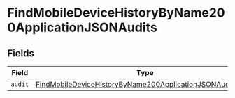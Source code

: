 # FindMobileDeviceHistoryByName200ApplicationJSONAudits


## Fields

| Field                                                                                                                                               | Type                                                                                                                                                | Required                                                                                                                                            | Description                                                                                                                                         |
| --------------------------------------------------------------------------------------------------------------------------------------------------- | --------------------------------------------------------------------------------------------------------------------------------------------------- | --------------------------------------------------------------------------------------------------------------------------------------------------- | --------------------------------------------------------------------------------------------------------------------------------------------------- |
| `audit`                                                                                                                                             | [FindMobileDeviceHistoryByName200ApplicationJSONAuditsAudit](../../models/operations/findmobiledevicehistorybyname200applicationjsonauditsaudit.md) | :heavy_minus_sign:                                                                                                                                  | N/A                                                                                                                                                 |